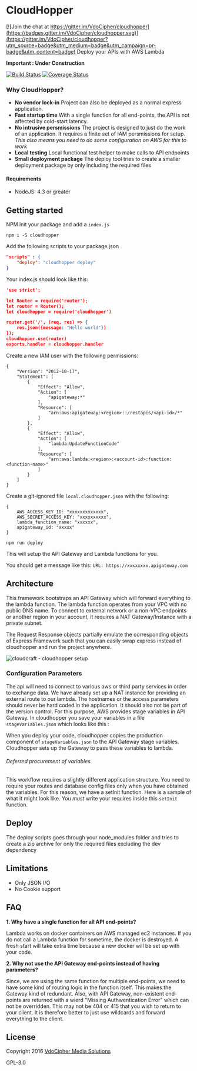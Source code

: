 # CloudHopper

[![Join the chat at https://gitter.im/VdoCipher/cloudhopper](https://badges.gitter.im/VdoCipher/cloudhopper.svg)](https://gitter.im/VdoCipher/cloudhopper?utm_source=badge&utm_medium=badge&utm_campaign=pr-badge&utm_content=badge)
Deploy your APIs with AWS Lambda

**Important : Under Construction**

[![Build Status](https://travis-ci.org/VdoCipher/cloudhopper.svg?branch=master)](https://travis-ci.org/VdoCipher/cloudhopper)
[![Coverage Status](https://coveralls.io/repos/github/VdoCipher/cloudhopper/badge.svg?branch=master)](https://coveralls.io/github/VdoCipher/cloudhopper?branch=master)



### Why CloudHopper?

* **No vendor lock-in** Project can also be deployed as a normal express application.
* **Fast startup time** With a single function for all end-points, the API is not affected by cold-start latency.
* **No intrusive persmissions** The project is designed to just do the work of an application. It requires a finite set of IAM persmissions for setup. *This also means you need to do some configuration on AWS for this to work*
* **Local testing** Local functional test helper to make calls to API endpoints
* **Small deployment package** The deploy tool tries to create a smaller deployment package by only including the required files


#### Requirements
* NodeJS: 4.3 or greater

## Getting started

NPM init your package and add a `index.js`

```
npm i -S cloudhopper
```


Add the following scripts to your package.json

```json
"scripts" : {
	"deploy": "cloudhopper deploy"
}
```

Your index.js should look like this:
```json
'use strict';

let Router = require('router');
let router = Router();
let cloudhopper = require('cloudhopper')

router.get('/', (req, res) => {
	res.json({message: "Hello world"})
});
cloudhopper.use(router)
exports.handler = cloudhopper.handler

```
Create a new IAM user with the following permissions:
```
{
    "Version": "2012-10-17",
    "Statement": [
        {
            "Effect": "Allow",
            "Action": [
                "apigateway:*"
            ],
            "Resource": [
                "arn:aws:apigateway:<region>::/restapis/<api-id>/*"
            ]
        },
        {
            "Effect": "Allow",
            "Action": [
                "lambda:UpdateFunctionCode"
            ],
            "Resource": [
                "arn:aws:lambda:<region>:<account-id>:function:<function-name>"
            ]
        }
    ]
}
```

Create a git-ignored file `local.cloudhopper.json` with the following:
```
{
	AWS_ACCESS_KEY_ID: "xxxxxxxxxxxxx",
	AWS_SECRET_ACCESS_KEY: "xxxxxxxxxx",
	lambda_function_name: "xxxxxx",
	apigateway_id: "xxxxx"
}
```

```
npm run deploy
```

This will setup the API Gateway and Lambda functions for you.

You should get a message like this:
`URL: https://xxxxxxxx.apigateway.com`


## Architecture

This framework bootstraps an API Gateway which will forward everything to the lambda function.
The lambda function operates from your VPC with no public DNS name. To connect to external network or a non-VPC endpoints or another region in your account, it requires a NAT Gateway/Instance with a private subnet.

The Request Response objects partially emulate the corresponding objects of Express Framework such that you can easily swap express instead of cloudhopper and run the project anywhere.

![cloudcraft - cloudhopper setup](https://cloud.githubusercontent.com/assets/1254236/17661211/62e620dc-62fb-11e6-8708-52aa43d9f710.png)


### Configuration Parameters

The api will need to connect to various aws or third party services in order to exchange data. We have already set up a NAT instance for providing an external route to our lambda. The hostnames or the access parameters should never be hard coded in the application. It should also not be part of the version control. For this purpose, AWS provides stage variables in API Gateway. In cloudhopper you save your variables in a file `stageVariables.json` which looks like this :

When you deploy your code, cloudhopper copies the production component of `stageVariables.json` to the API Gateway stage variables. Cloudhopper sets up the Gateway to pass these variables to lambda.

###### Deferred procurement of variables 

This workflow requires a slightly different application structure. You need to require your routes and database config files only when you have obtained the variables. For this reason, we have a setInit function. Here is a sample of what it might look like. You *must* write your requires inside this `setInit` function. 


## Deploy

The deploy scripts goes through your node_modules folder and tries to create a zip archive for only the required files excluding the dev dependency


## Limitations

* Only JSON I/O
* No Cookie support


## FAQ

**1. Why have a single function for all API end-points?**

Lambda works on docker containers on AWS managed ec2 instances. If you do not call a Lambda function for sometime, the docker is destroyed. A fresh start will take extra time because a new docker will be set up with your code.


**2. Why not use the API Gateway end-points instead of having parameters?**

Since, we are using the same function for multiple end-points, we need to have
some kind of routing logic in the function itself. This makes the Gateway kind
of redundant.
Also, with API Gateway, non-existent end-points are returned with a wierd
"Missing Authwentication Error" which can not be overridden. This may not be
404 or 415 that you wish to return to your client. It is therefore better to
just use wildcards and forward everything to the client.


## License

Copyright 2016 [VdoCipher Media Solutions](https://www.vdocipher.com)

GPL-3.0
